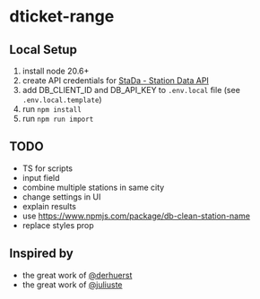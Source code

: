 # dticket-range

## Local Setup

1. install node 20.6+
1. create API credentials for [StaDa - Station Data API](https://developers.deutschebahn.com/db-api-marketplace/apis/product/stada/api/51622)
1. add DB_CLIENT_ID and DB_API_KEY to `.env.local` file (see `.env.local.template`)
1. run `npm install`
1. run `npm run import`

## TODO

- TS for scripts
- input field
- combine multiple stations in same city
- change settings in UI
- explain results
- use https://www.npmjs.com/package/db-clean-station-name
- replace styles prop

## Inspired by

- the great work of [@derhuerst](https://github.com/derhuerst)
- the great work of [@juliuste](https://github.com/juliuste)
